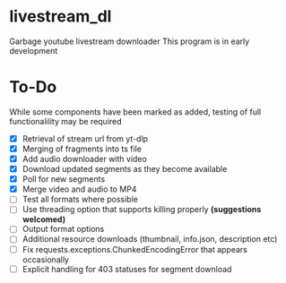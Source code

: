 # livestream_dl
Garbage youtube livestream downloader
This program is in early development

# To-Do
While some components have been marked as added, testing of full functionalility may be required
- [x] Retrieval of stream url from yt-dlp
- [x] Merging of fragments into ts file
- [x] Add audio downloader with video
- [x] Download updated segments as they become available
- [x] Poll for new segments
- [x] Merge video and audio to MP4
- [ ] Test all formats where possible
- [ ] Use threading option that supports killing properly **(suggestions welcomed)**
- [ ] Output format options
- [ ] Additional resource downloads (thumbnail, info.json, description etc)
- [ ] Fix requests.exceptions.ChunkedEncodingError that appears occasionally
- [ ] Explicit handling for 403 statuses for segment download
